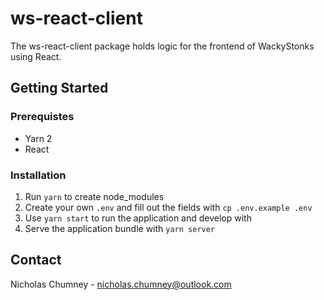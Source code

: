 # ws-react-client
The ws-react-client package holds logic for the frontend of WackyStonks using React.

## Getting Started
### Prerequistes
- Yarn 2
- React

### Installation
1) Run `yarn` to create node_modules
2) Create your own `.env` and fill out the fields with `cp .env.example .env`
3) Use `yarn start` to run the application and develop with
4) Serve the application bundle with `yarn server`

## Contact
Nicholas Chumney - [nicholas.chumney@outlook.com](nicholas.chumney@outlook.com)
